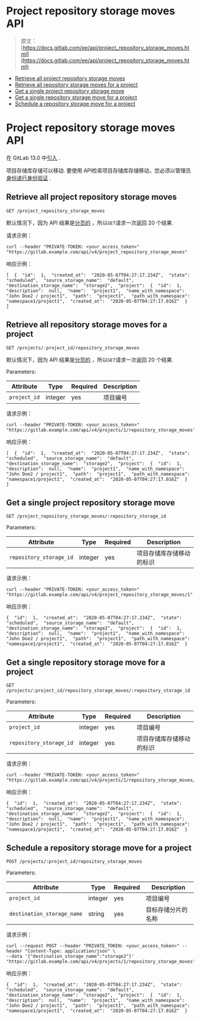 # Project repository storage moves API

> 原文：[https://docs.gitlab.com/ee/api/project_repository_storage_moves.html](https://docs.gitlab.com/ee/api/project_repository_storage_moves.html)

*   [Retrieve all project repository storage moves](#retrieve-all-project-repository-storage-moves)
*   [Retrieve all repository storage moves for a project](#retrieve-all-repository-storage-moves-for-a-project)
*   [Get a single project repository storage move](#get-a-single-project-repository-storage-move)
*   [Get a single repository storage move for a project](#get-a-single-repository-storage-move-for-a-project)
*   [Schedule a repository storage move for a project](#schedule-a-repository-storage-move-for-a-project)

# Project repository storage moves API[](#project-repository-storage-moves-api-core-only "Permalink")

在 GitLab 13.0 中[引入](https://gitlab.com/gitlab-org/gitlab/-/merge_requests/31285) .

项目存储库存储可以移动. 要使用 API​​检索项目存储库存储移动，您必须以管理员[身份进行身份验证](README.html#authentication) .

## Retrieve all project repository storage moves[](#retrieve-all-project-repository-storage-moves "Permalink")

```
GET /project_repository_storage_moves 
```

默认情况下，因为 API 结果是[分页的](README.html#pagination) ，所以`GET`请求一次返回 20 个结果.

请求示例：

```
curl --header "PRIVATE-TOKEN: <your_access_token>" "https://gitlab.example.com/api/v4/project_repository_storage_moves" 
```

响应示例：

```
[  {  "id":  1,  "created_at":  "2020-05-07T04:27:17.234Z",  "state":  "scheduled",  "source_storage_name":  "default",  "destination_storage_name":  "storage2",  "project":  {  "id":  1,  "description":  null,  "name":  "project1",  "name_with_namespace":  "John Doe2 / project1",  "path":  "project1",  "path_with_namespace":  "namespace1/project1",  "created_at":  "2020-05-07T04:27:17.016Z"  }  ] 
```

## Retrieve all repository storage moves for a project[](#retrieve-all-repository-storage-moves-for-a-project "Permalink")

```
GET /projects/:project_id/repository_storage_moves 
```

默认情况下，因为 API 结果是[分页的](README.html#pagination) ，所以`GET`请求一次返回 20 个结果.

Parameters:

| Attribute | Type | Required | Description |
| --- | --- | --- | --- |
| `project_id` | integer | yes | 项目编号 |

请求示例：

```
curl --header "PRIVATE-TOKEN: <your_access_token>" "https://gitlab.example.com/api/v4/projects/1/repository_storage_moves" 
```

响应示例：

```
[  {  "id":  1,  "created_at":  "2020-05-07T04:27:17.234Z",  "state":  "scheduled",  "source_storage_name":  "default",  "destination_storage_name":  "storage2",  "project":  {  "id":  1,  "description":  null,  "name":  "project1",  "name_with_namespace":  "John Doe2 / project1",  "path":  "project1",  "path_with_namespace":  "namespace1/project1",  "created_at":  "2020-05-07T04:27:17.016Z"  }  ] 
```

## Get a single project repository storage move[](#get-a-single-project-repository-storage-move "Permalink")

```
GET /project_repository_storage_moves/:repository_storage_id 
```

Parameters:

| Attribute | Type | Required | Description |
| --- | --- | --- | --- |
| `repository_storage_id` | integer | yes | 项目存储库存储移动的标识 |

请求示例：

```
curl --header "PRIVATE-TOKEN: <your_access_token>" "https://gitlab.example.com/api/v4/project_repository_storage_moves/1" 
```

响应示例：

```
{  "id":  1,  "created_at":  "2020-05-07T04:27:17.234Z",  "state":  "scheduled",  "source_storage_name":  "default",  "destination_storage_name":  "storage2",  "project":  {  "id":  1,  "description":  null,  "name":  "project1",  "name_with_namespace":  "John Doe2 / project1",  "path":  "project1",  "path_with_namespace":  "namespace1/project1",  "created_at":  "2020-05-07T04:27:17.016Z"  } 
```

## Get a single repository storage move for a project[](#get-a-single-repository-storage-move-for-a-project "Permalink")

```
GET /projects/:project_id/repository_storage_moves/:repository_storage_id 
```

Parameters:

| Attribute | Type | Required | Description |
| --- | --- | --- | --- |
| `project_id` | integer | yes | 项目编号 |
| `repository_storage_id` | integer | yes | 项目存储库存储移动的标识 |

请求示例：

```
curl --header "PRIVATE-TOKEN: <your_access_token>" "https://gitlab.example.com/api/v4/projects/1/repository_storage_moves/1" 
```

响应示例：

```
{  "id":  1,  "created_at":  "2020-05-07T04:27:17.234Z",  "state":  "scheduled",  "source_storage_name":  "default",  "destination_storage_name":  "storage2",  "project":  {  "id":  1,  "description":  null,  "name":  "project1",  "name_with_namespace":  "John Doe2 / project1",  "path":  "project1",  "path_with_namespace":  "namespace1/project1",  "created_at":  "2020-05-07T04:27:17.016Z"  } 
```

## Schedule a repository storage move for a project[](#schedule-a-repository-storage-move-for-a-project "Permalink")

```
POST /projects/:project_id/repository_storage_moves 
```

Parameters:

| Attribute | Type | Required | Description |
| --- | --- | --- | --- |
| `project_id` | integer | yes | 项目编号 |
| `destination_storage_name` | string | yes | 目标存储分片的名称 |

请求示例：

```
curl --request POST --header "PRIVATE_TOKEN: <your_access_token>" --header "Content-Type: application/json" \
--data '{"destination_storage_name":"storage2"}' "https://gitlab.example.com/api/v4/projects/1/repository_storage_moves" 
```

响应示例：

```
{  "id":  1,  "created_at":  "2020-05-07T04:27:17.234Z",  "state":  "scheduled",  "source_storage_name":  "default",  "destination_storage_name":  "storage2",  "project":  {  "id":  1,  "description":  null,  "name":  "project1",  "name_with_namespace":  "John Doe2 / project1",  "path":  "project1",  "path_with_namespace":  "namespace1/project1",  "created_at":  "2020-05-07T04:27:17.016Z"  } 
```